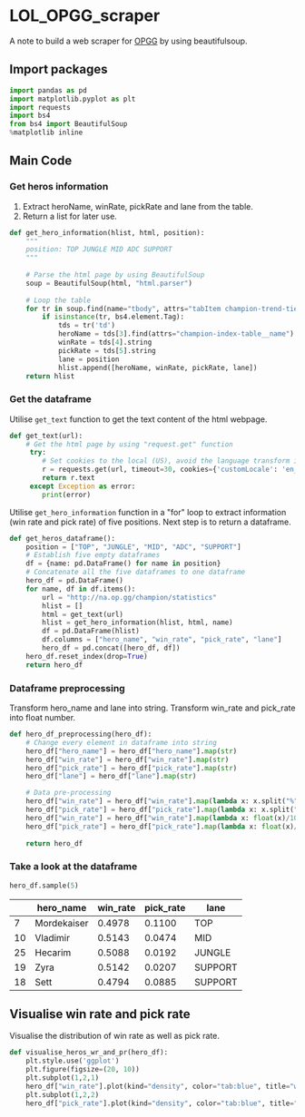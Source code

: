 # LOL_OPGG_scraper
A note to build a web scraper for [OPGG](http://na.op.gg/champion/statistics) by using beautifulsoup.

## Import packages
```python
import pandas as pd
import matplotlib.pyplot as plt
import requests
import bs4
from bs4 import BeautifulSoup
%matplotlib inline
```

## Main Code
### Get heros information
1. Extract heroName, winRate, pickRate and lane from the table.
2. Return a list for later use.

```python
def get_hero_information(hlist, html, position):
    """
    position: TOP JUNGLE MID ADC SUPPORT
    """
    
    # Parse the html page by using BeautifulSoup
    soup = BeautifulSoup(html, "html.parser")
    
    # Loop the table
    for tr in soup.find(name="tbody", attrs="tabItem champion-trend-tier-{}".format(position)).children:
        if isinstance(tr, bs4.element.Tag):
            tds = tr('td')
            heroName = tds[3].find(attrs="champion-index-table__name").string
            winRate = tds[4].string
            pickRate = tds[5].string
            lane = position
            hlist.append([heroName, winRate, pickRate, lane])
    return hlist
```

### Get the dataframe
Utilise `get_text` function to get the text content of the html webpage.

```python
def get_text(url):
    # Get the html page by using "request.get" function
     try:
        # Set cookies to the local (US), avoid the language transform into others.
        r = requests.get(url, timeout=30, cookies={'customLocale': 'en_US'})
        return r.text
     except Exception as error:
        print(error)
```

Utilise `get_hero_information` function in a "for" loop to extract information (win rate and pick rate) of five positions.
Next step is to return a dataframe.

```python
def get_heros_dataframe():
    position = ["TOP", "JUNGLE", "MID", "ADC", "SUPPORT"]
    # Establish five empty dataframes
    df = {name: pd.DataFrame() for name in position}
    # Concatenate all the five dataframes to one dataframe
    hero_df = pd.DataFrame()
    for name, df in df.items():
        url = "http://na.op.gg/champion/statistics"
        hlist = []
        html = get_text(url)
        hlist = get_hero_information(hlist, html, name)
        df = pd.DataFrame(hlist)
        df.columns = ["hero_name", "win_rate", "pick_rate", "lane"]
        hero_df = pd.concat([hero_df, df])
    hero_df.reset_index(drop=True)
    return hero_df
```

### Dataframe preprocessing
Transform hero_name and lane into string.
Transform win_rate and pick_rate into float number.

```python
def hero_df_preprocessing(hero_df):
    # Change every element in dataframe into string
    hero_df["hero_name"] = hero_df["hero_name"].map(str)
    hero_df["win_rate"] = hero_df["win_rate"].map(str)
    hero_df["pick_rate"] = hero_df["pick_rate"].map(str)
    hero_df["lane"] = hero_df["lane"].map(str)

    # Data pre-processing
    hero_df["win_rate"] = hero_df["win_rate"].map(lambda x: x.split("%")[0])
    hero_df["pick_rate"] = hero_df["pick_rate"].map(lambda x: x.split("%")[0])
    hero_df["win_rate"] = hero_df["win_rate"].map(lambda x: float(x)/100)
    hero_df["pick_rate"] = hero_df["pick_rate"].map(lambda x: float(x)/100)
    
    return hero_df
```

### Take a look at the dataframe
```python
hero_df.sample(5)
```

|| hero_name | win_rate | pick_rate | lane |
| --- | --- | --- | --- | --- |
| 7 | Mordekaiser | 0.4978 | 0.1100 | TOP |
| 10 | Vladimir | 0.5143 | 0.0474 | MID |
| 25 | Hecarim | 0.5088 | 0.0192 | JUNGLE |
| 19 | Zyra | 0.5142 | 0.0207 | SUPPORT |
| 18 | Sett | 0.4794 | 0.0885 | SUPPORT |

## Visualise win rate and pick rate
Visualise the distribution of win rate as well as pick rate.
```python
def visualise_heros_wr_and_pr(hero_df):
    plt.style.use('ggplot')
    plt.figure(figsize=(20, 10))
    plt.subplot(1,2,1)
    hero_df["win_rate"].plot(kind="density", color="tab:blue", title="win rate")
    plt.subplot(1,2,2)
    hero_df["pick_rate"].plot(kind="density", color="tab:blue", title="pick rate")
```
